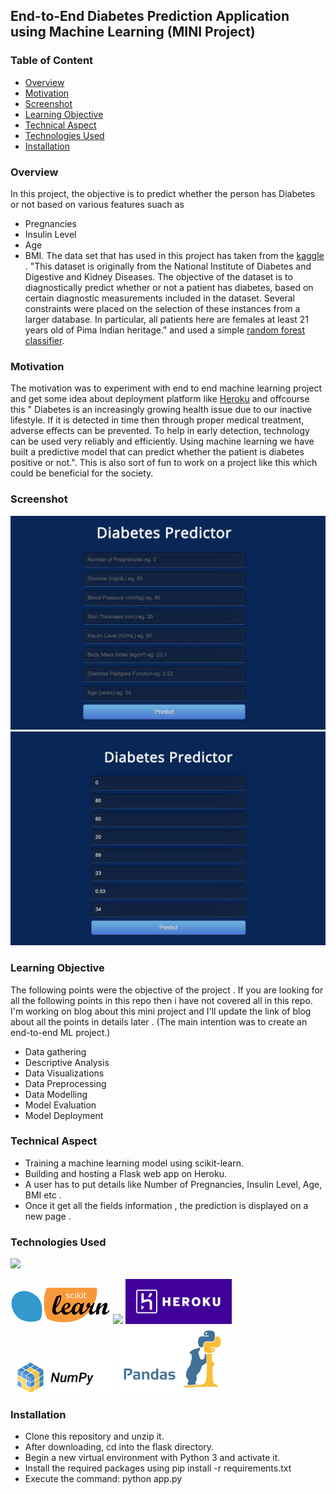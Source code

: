 ## End-to-End Diabetes Prediction Application using Machine Learning (MINI Project)  


### Table of Content
  * [Overview](#overview)
  * [Motivation](#motivation)
  * [Screenshot](#screenshot)
  * [Learning Objective](#Learning-Objective)
  * [Technical Aspect](#technical-aspect)
  * [Technologies Used](#technologies-used)
  * [Installation](#installation)


### Overview 
In this project, the objective is to predict whether the person has Diabetes or not based on various features suach as 
- Pregnancies
- Insulin Level
- Age
- BMI.
The data set that has used in this project has taken from the [kaggle](https://www.kaggle.com/) . "This dataset is originally from the National Institute of Diabetes and Digestive and Kidney Diseases. The objective of the dataset is to diagnostically predict whether or not a patient has diabetes, based on certain diagnostic measurements included in the dataset. Several constraints were placed on the selection of these instances from a larger database. In particular, all patients here are females at least 21 years old of Pima Indian heritage." and used a simple [random forest classifier](https://en.wikipedia.org/wiki/Random_forest).   

### Motivation
The motivation was to experiment  with end to end machine learning project and get some idea about deployment platform like [Heroku](https://g.co/kgs/yvsR77) and offcourse this "
Diabetes is an increasingly growing health issue due to our inactive lifestyle. If it is detected in time then through proper medical treatment, adverse effects can be prevented. To help in early detection, technology can be used very reliably and efficiently. Using machine learning we have built a predictive model that can predict whether the patient is diabetes positive or not.".
This is also sort of fun to work on a project like this which could be beneficial for the society. 

### Screenshot

![UI](final.JPG)
![UI](interface.JPG)

### Learning Objective
The following points were the objective of the project . If you are looking for all the following points in this repo then i have not covered all in this repo. I'm working on blog about this mini project and I'll update the link of blog about all the points in details later . (The main intention was to create an end-to-end ML project.)  
- Data gathering 
- Descriptive Analysis 
- Data Visualizations 
- Data Preprocessing 
- Data Modelling 
- Model Evaluation 
- Model Deployment 

### Technical Aspect 
- Training a machine learning model using scikit-learn. 
- Building and hosting a Flask web app on Heroku. 
- A user has to put details like Number of Pregnancies, Insulin Level, Age, BMI etc . 
- Once it get all the fields information , the prediction is displayed on a new page . 

### Technologies Used  
![](https://forthebadge.com/images/badges/made-with-python.svg) 

<!-- <img target="_blank" src="https://github.com/scikit-learn/scikit-learn/blob/master/doc/logos/scikit-learn-logo-small.png">(https://github.com/scikit-learn/) -->
![UI](scikit.png)
<img target="_blank" src="https://flask.palletsprojects.com/en/1.1.x/_images/flask-logo.png" width=170>
<img target="_blank" src="https://github.com/vrajpatel9988/Diabetes-Prediction-Application/blob/main/heroku.png" width=170>
<img target="_blank" src="https://github.com/vrajpatel9988/Diabetes-Prediction-Application/blob/main/numpy.png" width=170>
<img target="_blank" src="https://github.com/vrajpatel9988/Diabetes-Prediction-Application/blob/main/pandas.jpeg" width=170>
<!-- ![UI](scikit.png)
![UI](flask.jpg)
![UI](heroku.png)
![UI](numpy.png)
![UI](pandas.jpeg) -->

### Installation 
- Clone this repository and unzip it.
- After downloading, cd into the flask directory.
- Begin a new virtual environment with Python 3 and activate it.
- Install the required packages using pip install -r requirements.txt
- Execute the command: python app.py






